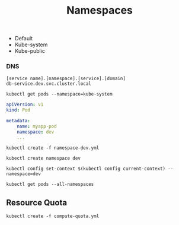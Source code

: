 <h1 align="center">
    Namespaces
</h1>

<br />

- Default
- Kube-system
- Kube-public

### DNS

```shell
[service name].[namespace].[service].[domain]
db-service.dev.svc.cluster.local
```

```shell
kubectl get pods --namespace=kube-system
```

```yaml
apiVersion: v1
kind: Pod

metadata:
    name: myapp-pod
    namespace: dev
    ...
```

```shell
kubectl create -f namespace-dev.yml
```

```shell
kubectl create namespace dev
```

```shell
kubectl config set-context $(kubectl config current-context) --namespace=dev
```

```shell
kubectl get pods --all-namespaces
```

## Resource Quota

```shell
kubectl create -f compute-quota.yml
```
